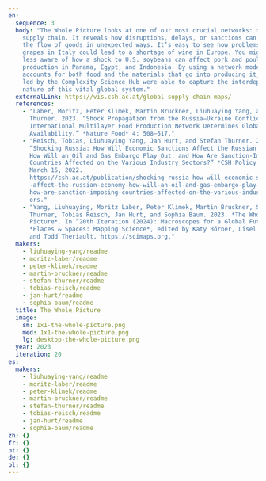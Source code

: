 ```yaml
---
en:
  sequence: 3
  body: "The Whole Picture looks at one of our most crucial networks: the global
    supply chain. It reveals how disruptions, delays, or sanctions can affect
    the flow of goods in unexpected ways. It’s easy to see how problems with
    grapes in Italy could lead to a shortage of wine in Europe. You might be
    less aware of how a shock to U.S. soybeans can affect pork and poultry
    production in Panama, Egypt, and Indonesia. By using a network model that
    accounts for both food and the materials that go into producing it, a team
    led by the Complexity Science Hub were able to capture the interdependent
    nature of this vital global system."
  externalLink: https://vis.csh.ac.at/global-supply-chain-maps/
  references:
    - "Laber, Moritz, Peter Klimek, Martin Bruckner, Liuhuaying Yang, and Stefan
      Thurner. 2023. “Shock Propagation from the Russia–Ukraine Conflict on
      International Multilayer Food Production Network Determines Global Food
      Availability.” *Nature Food* 4: 508–517."
    - "Reisch, Tobias, Liuhuaying Yang, Jan Hurt, and Stefan Thurner. 2022.
      “Shocking Russia: How Will Economic Sanctions Affect the Russian Economy,
      How Will an Oil and Gas Embargo Play Out, and How Are Sanction-Imposing
      Countries Affected on the Various Industry Sectors?” *CSH Policy Briefs*,
      March 15, 2022.
      https://csh.ac.at/publication/shocking-russia-how-will-economic-sanctions\
      -affect-the-russian-economy-how-will-an-oil-and-gas-embargo-play-out-and-\
      how-are-sanction-imposing-countries-affected-on-the-various-industry-sect\
      ors."
    - "Yang, Liuhuaying, Moritz Laber, Peter Klimek, Martin Bruckner, Stefan
      Thurner, Tobias Reisch, Jan Hurt, and Sophia Baum. 2023. *The Whole
      Picture*. In “20th Iteration (2024): Macroscopes for a Global Future. ”
      *Places & Spaces: Mapping Science*, edited by Katy Börner, Lisel Record,
      and Todd Theriault. https://scimaps.org."
  makers:
    - liuhuaying-yang/readme
    - moritz-laber/readme
    - peter-klimek/readme
    - martin-bruckner/readme
    - stefan-thurner/readme
    - tobias-reisch/readme
    - jan-hurt/readme
    - sophia-baum/readme
  title: The Whole Picture
  image:
    sm: 1x1-the-whole-picture.png
    med: 1x1-the-whole-picture.png
    lg: desktop-the-whole-picture.png
  year: 2023
  iteration: 20
es:
  makers:
    - liuhuaying-yang/readme
    - moritz-laber/readme
    - peter-klimek/readme
    - martin-bruckner/readme
    - stefan-thurner/readme
    - tobias-reisch/readme
    - jan-hurt/readme
    - sophia-baum/readme
zh: {}
fr: {}
pt: {}
de: {}
pl: {}
---
```

